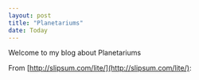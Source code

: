 ```yaml
---
layout: post
title: "Planetariums"
date: Today
---
```

Welcome to my blog about Planetariums

From [http://slipsum.com/lite/](http://slipsum.com/lite/):
